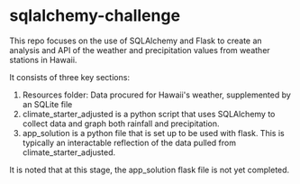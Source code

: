 # sqlalchemy-challenge
This repo focuses on the use of SQLAlchemy and Flask to create an analysis and API of the weather and precipitation values from weather stations in Hawaii.

It consists of three key sections:

1) Resources folder: Data procured for Hawaii's weather, supplemented by an SQLite file
2) climate_starter_adjusted is a python script that uses SQLAlchemy to collect data and graph both rainfall and precipitation. 
3) app_solution is a python file that is set up to be used with flask. This is typically an interactable reflection of the data pulled from climate_starter_adjusted.

It is noted that at this stage, the app_solution flask file is not yet completed.
